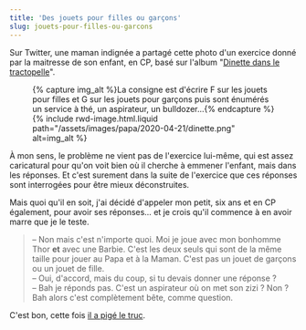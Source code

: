 ```yaml
---
title: 'Des jouets pour filles ou garçons'
slug: jouets-pour-filles-ou-garcons
---
```


Sur Twitter, une maman indignée a partagé cette photo d'un exercice donné par la
maitresse de son enfant, en CP, basé sur l'album
"[Dinette dans le tractopelle](http://www.talentshauts.fr/albums/57-dinette-dans-le-tractopelle.html)".

<figure>
{% capture img_alt %}La consigne est d'écrire F sur les jouets pour filles et G sur les jouets pour garçons puis sont énumérés un service à thé, un aspirateur, un bulldozer…{% endcapture %}{% include rwd-image.html.liquid
path="/assets/images/papa/2020-04-21/dinette.png"
alt=img_alt
%}
</figure>

À mon sens, le problème ne vient pas de l'exercice lui-même, qui est assez
caricatural pour qu'on voit bien où il cherche à emmener l'enfant, mais dans les
réponses. Et c'est surement dans la suite de l'exercice que ces réponses sont
interrogées pour être mieux déconstruites.

Mais quoi qu'il en soit, j'ai décidé d'appeler mon petit, six ans et en CP
également, pour avoir ses réponses… et je crois qu'il commence à en avoir marre
que je le teste.

> – Non mais c'est n'importe quoi. Moi je joue avec mon bonhomme Thor **et**
> avec une Barbie. C'est les deux seuls qui sont de la même taille pour jouer au
> Papa et à la Maman. C'est pas un jouet de garçons ou un jouet de fille.  
> – Oui, d'accord, mais du coup, si tu devais donner une réponse ?  
> – Bah je réponds pas. C'est un aspirateur où on met son zizi ? Non ? Bah alors
> c'est complètement bête, comme question.

C'est bon, cette fois [il a pigé le truc](/2018/07/pour-les-filles/).
